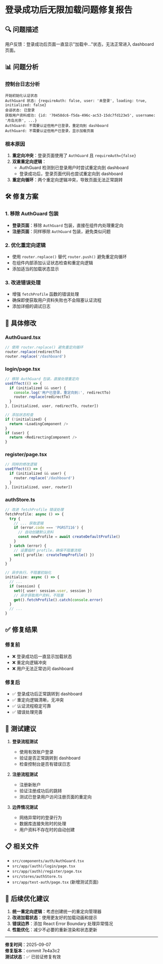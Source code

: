 # 登录成功后无限加载问题修复报告

## 🔍 问题描述

用户反馈：登录成功后页面一直显示"加载中..."状态，无法正常进入 dashboard 页面。

## 📊 问题分析

### 控制台日志分析
```
开始初始化认证状态
AuthGuard 状态: {requireAuth: false, user: '未登录', loading: true, initialized: false}
会话状态: 已登录
获取用户资料成功: {id: '70458dc6-f5da-496c-ac53-15dc7fd123e5', username: '月岛光奈', ...}
AuthGuard: 不需要认证但用户已登录，重定向到 dashboard
AuthGuard: 不需要认证但用户已登录，显示加载页面
```

### 根本原因
1. **重定向冲突**：登录页面使用了 `AuthGuard` 且 `requireAuth={false}`
2. **双重重定向逻辑**：
   - AuthGuard 检测到已登录用户时尝试重定向到 dashboard
   - 登录成功后，登录页面代码也尝试重定向到 dashboard
3. **重定向循环**：两个重定向逻辑冲突，导致页面无法正常跳转

## 🛠️ 修复方案

### 1. 移除 AuthGuard 包装
- **登录页面**：移除 `AuthGuard` 包装，直接在组件内处理重定向
- **注册页面**：同样移除 `AuthGuard` 包装，避免类似问题

### 2. 优化重定向逻辑
- 使用 `router.replace()` 替代 `router.push()` 避免重定向循环
- 在组件内部添加认证状态检查和重定向逻辑
- 添加适当的加载状态显示

### 3. 改进错误处理
- 增强 `fetchProfile` 函数的错误处理
- 确保即使获取用户资料失败也不会阻塞认证流程
- 添加详细的调试日志

## 📝 具体修改

### AuthGuard.tsx
```typescript
// 使用 router.replace() 避免重定向循环
router.replace(redirectTo)
router.replace('/dashboard')
```

### login/page.tsx
```typescript
// 移除 AuthGuard 包装，直接处理重定向
useEffect(() => {
  if (initialized && user) {
    console.log('用户已登录，重定向到:', redirectTo)
    router.replace(redirectTo)
  }
}, [initialized, user, redirectTo, router])

// 添加状态检查
if (!initialized) {
  return <LoadingComponent />
}
if (user) {
  return <RedirectingComponent />
}
```

### register/page.tsx
```typescript
// 同样的修改逻辑
useEffect(() => {
  if (initialized && user) {
    router.replace('/dashboard')
  }
}, [initialized, user, router])
```

### authStore.ts
```typescript
// 改进 fetchProfile 错误处理
fetchProfile: async () => {
  try {
    // ... 获取逻辑
    if (error.code === 'PGRST116') {
      // 自动创建默认资料
      const newProfile = await createDefaultProfile()
    }
  } catch (error) {
    // 设置临时 profile，确保不阻塞流程
    set({ profile: createTempProfile() })
  }
}

// 异步执行，不阻塞初始化
initialize: async () => {
  // ...
  if (session) {
    set({ user: session.user, session })
    // 异步获取用户资料，不阻塞
    get().fetchProfile().catch(console.error)
  }
  // ...
}
```

## ✅ 修复结果

### 修复前
- ❌ 登录成功后一直显示加载状态
- ❌ 重定向逻辑冲突
- ❌ 用户无法正常访问 dashboard

### 修复后
- ✅ 登录成功后正常跳转到 dashboard
- ✅ 重定向逻辑清晰，无冲突
- ✅ 认证流程稳定可靠
- ✅ 错误处理完善

## 🧪 测试建议

1. **登录流程测试**
   - 使用有效账户登录
   - 验证是否正常跳转到 dashboard
   - 检查控制台是否有错误日志

2. **注册流程测试**
   - 注册新账户
   - 验证注册成功后的跳转
   - 测试已登录用户访问注册页面的重定向

3. **边界情况测试**
   - 网络异常时的登录行为
   - 数据库连接失败时的处理
   - 用户资料不存在时的自动创建

## 📋 相关文件

- `src/components/auth/AuthGuard.tsx`
- `src/app/(auth)/login/page.tsx`
- `src/app/(auth)/register/page.tsx`
- `src/stores/authStore.ts`
- `src/app/test-auth/page.tsx` (新增测试页面)

## 🔄 后续优化建议

1. **统一重定向逻辑**：考虑创建统一的重定向管理器
2. **改进加载状态**：使用更友好的加载动画和提示
3. **错误边界**：添加 React Error Boundary 处理异常情况
4. **性能优化**：减少不必要的重新渲染和状态更新

---

**修复时间**：2025-09-07  
**修复版本**：commit 7e4a3c2  
**测试状态**：✅ 已验证修复有效
